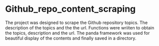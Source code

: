 # Github_repo_content_scraping
The project was designed to scrape the Github repository topics. The description of the topics and the the url. 
Functions were wriiten to obtain the topics, description and the url. The panda framework was used for beautiful display of the contents and finally saved in a directory. 
